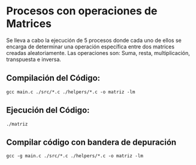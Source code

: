 # Procesos con operaciones de Matrices

Se lleva a cabo la ejecución de 5 procesos donde cada uno de ellos se encarga de determinar una operación específica  entre dos matrices creadas aleatoriamente. Las operaciones son: Suma, resta, multiplicación, transpuesta e inversa.

## Compilación del Código:

```
gcc main.c ./src/*.c ./helpers/*.c -o matriz -lm
```

## Ejecución del Código:
```
./matriz
```

## Compilar código con bandera de depuración
```
gcc -g main.c ./src/*.c ./helpers/*.c -o matriz -lm
```